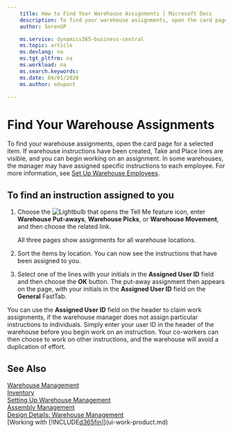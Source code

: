 ```yaml
---
    title: How to Find Your Warehouse Assignments | Microsoft Docs
    description: To find your warehouse assignments, open the card page for a selected item. If warehouse instructions have been created, Take and Place lines are visible, and you can begin working on an assignment. In some warehouses, the manager may have assigned specific instructions to each employee.
    author: SorenGP

    ms.service: dynamics365-business-central
    ms.topic: article
    ms.devlang: na
    ms.tgt_pltfrm: na
    ms.workload: na
    ms.search.keywords:
    ms.date: 04/01/2020
    ms.author: edupont

---
```

# Find Your Warehouse Assignments
To find your warehouse assignments, open the card page for a selected item. If warehouse instructions have been created, Take and Place lines are visible, and you can begin working on an assignment. In some warehouses, the manager may have assigned specific instructions to each employee. For more information, see [Set Up Warehouse Employees](warehouse-how-to-set-up-warehouse-employees.md).

## To find an instruction assigned to you  
1.  Choose the ![Lightbulb that opens the Tell Me feature](media/ui-search/search_small.png "Tell me what you want to do") icon, enter **Warehouse Put-aways**, **Warehouse Picks**, or **Warehouse Movement**, and then choose the related link.

    All three pages show assignments for all warehouse locations.  

2. Sort the items by location. You can now see the instructions that have been assigned to you.  
3. Select one of the lines with your initials in the **Assigned User ID** field and then choose the **OK** button. The put-away assignment then appears on the page, with your initials in the **Assigned User ID** field on the **General** FastTab.  

You can use the **Assigned User ID** field on the header to claim work assignments, if the warehouse manager does not assign particular instructions to individuals. Simply enter your user ID in the header of the warehouse before you begin work on an instruction. Your co-workers can then choose to work on other instructions, and the warehouse will avoid a duplication of effort.  

## See Also  
[Warehouse Management](warehouse-manage-warehouse.md)  
[Inventory](inventory-manage-inventory.md)  
[Setting Up Warehouse Management](warehouse-setup-warehouse.md)     
[Assembly Management](assembly-assemble-items.md)    
[Design Details: Warehouse Management](design-details-warehouse-management.md)  
[Working with [!INCLUDE[d365fin](includes/d365fin_md.md)]](ui-work-product.md) 
